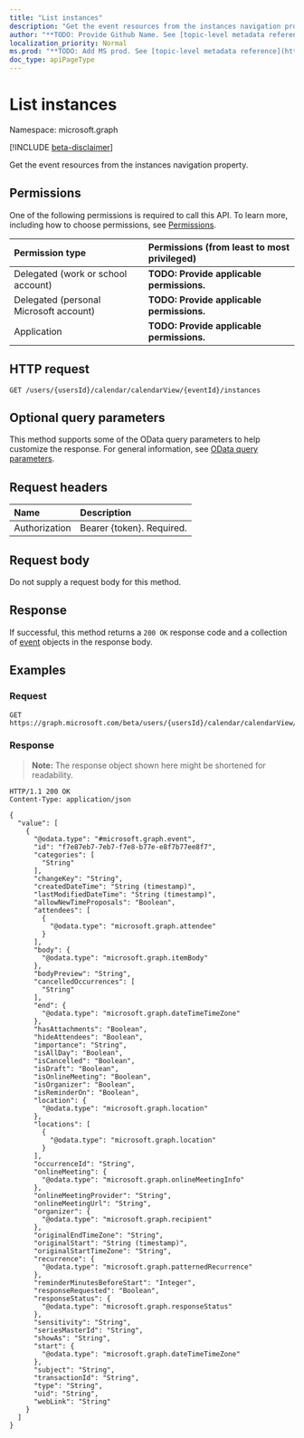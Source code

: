 ```yaml
---
title: "List instances"
description: "Get the event resources from the instances navigation property."
author: "**TODO: Provide Github Name. See [topic-level metadata reference](https://msgo.azurewebsites.net/add/document/guidelines/metadata.html#topic-level-metadata)**"
localization_priority: Normal
ms.prod: "**TODO: Add MS prod. See [topic-level metadata reference](https://msgo.azurewebsites.net/add/document/guidelines/metadata.html#topic-level-metadata)**"
doc_type: apiPageType
---
```


# List instances
Namespace: microsoft.graph

[!INCLUDE [beta-disclaimer](../../includes/beta-disclaimer.md)]

Get the event resources from the instances navigation property.

## Permissions
One of the following permissions is required to call this API. To learn more, including how to choose permissions, see [Permissions](/graph/permissions-reference).

|Permission type|Permissions (from least to most privileged)|
|:---|:---|
|Delegated (work or school account)|**TODO: Provide applicable permissions.**|
|Delegated (personal Microsoft account)|**TODO: Provide applicable permissions.**|
|Application|**TODO: Provide applicable permissions.**|

## HTTP request

<!-- {
  "blockType": "ignored"
}
-->
``` http
GET /users/{usersId}/calendar/calendarView/{eventId}/instances
```

## Optional query parameters
This method supports some of the OData query parameters to help customize the response. For general information, see [OData query parameters](/graph/query-parameters).

## Request headers
|Name|Description|
|:---|:---|
|Authorization|Bearer {token}. Required.|

## Request body
Do not supply a request body for this method.

## Response

If successful, this method returns a `200 OK` response code and a collection of [event](../resources/event.md) objects in the response body.

## Examples

### Request
<!-- {
  "blockType": "request",
  "name": "list_event"
}
-->
``` http
GET https://graph.microsoft.com/beta/users/{usersId}/calendar/calendarView/{eventId}/instances
```


### Response
>**Note:** The response object shown here might be shortened for readability.
<!-- {
  "blockType": "response",
  "truncated": true,
  "@odata.type": "Collection(microsoft.graph.event)"
}
-->
``` http
HTTP/1.1 200 OK
Content-Type: application/json

{
  "value": [
    {
      "@odata.type": "#microsoft.graph.event",
      "id": "f7e87eb7-7eb7-f7e8-b77e-e8f7b77ee8f7",
      "categories": [
        "String"
      ],
      "changeKey": "String",
      "createdDateTime": "String (timestamp)",
      "lastModifiedDateTime": "String (timestamp)",
      "allowNewTimeProposals": "Boolean",
      "attendees": [
        {
          "@odata.type": "microsoft.graph.attendee"
        }
      ],
      "body": {
        "@odata.type": "microsoft.graph.itemBody"
      },
      "bodyPreview": "String",
      "cancelledOccurrences": [
        "String"
      ],
      "end": {
        "@odata.type": "microsoft.graph.dateTimeTimeZone"
      },
      "hasAttachments": "Boolean",
      "hideAttendees": "Boolean",
      "importance": "String",
      "isAllDay": "Boolean",
      "isCancelled": "Boolean",
      "isDraft": "Boolean",
      "isOnlineMeeting": "Boolean",
      "isOrganizer": "Boolean",
      "isReminderOn": "Boolean",
      "location": {
        "@odata.type": "microsoft.graph.location"
      },
      "locations": [
        {
          "@odata.type": "microsoft.graph.location"
        }
      ],
      "occurrenceId": "String",
      "onlineMeeting": {
        "@odata.type": "microsoft.graph.onlineMeetingInfo"
      },
      "onlineMeetingProvider": "String",
      "onlineMeetingUrl": "String",
      "organizer": {
        "@odata.type": "microsoft.graph.recipient"
      },
      "originalEndTimeZone": "String",
      "originalStart": "String (timestamp)",
      "originalStartTimeZone": "String",
      "recurrence": {
        "@odata.type": "microsoft.graph.patternedRecurrence"
      },
      "reminderMinutesBeforeStart": "Integer",
      "responseRequested": "Boolean",
      "responseStatus": {
        "@odata.type": "microsoft.graph.responseStatus"
      },
      "sensitivity": "String",
      "seriesMasterId": "String",
      "showAs": "String",
      "start": {
        "@odata.type": "microsoft.graph.dateTimeTimeZone"
      },
      "subject": "String",
      "transactionId": "String",
      "type": "String",
      "uid": "String",
      "webLink": "String"
    }
  ]
}
```


